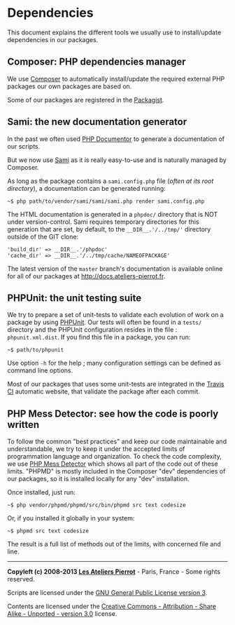 Dependencies
=============

This document explains the different tools we usually use to install/update dependencies in 
our packages.


Composer: PHP dependencies manager
----------------------------------

We use [Composer](http://getcomposer.org/) to automatically install/update the required 
external PHP packages our own packages are based on.

Some of our packages are registered in the [Packagist](http://packagist.org/packages/atelierspierrot/).


Sami: the new documentation generator
-------------------------------------

In the past we often used [PHP Documentor](http://www.phpdoc.org/) to generate a 
documentation of our scripts.

But we now use [Sami](http://github.com/fabpot/Sami) as it is really easy-to-use and is 
naturally managed by Composer.

As long as the package contains a `sami.config.php` file (*often at its root directory*), 
a documentation can be generated running:

    ~$ php path/to/vendor/sami/sami/sami.php render sami.config.php

The HTML documentation is generated in a `phpdoc/` directory that is NOT under version-control.
Sami requires temporary directories for this generation that are set, by default, to
the `__DIR__.'/../tmp/'` directory outside of the GIT clone:

    'build_dir' => __DIR__.'/phpdoc'
    'cache_dir' => __DIR__.'/../tmp/cache/NAMEOFPACKAGE'

The latest version of the `master` branch's documentation is available online for all of
our packages at <http://docs.ateliers-pierrot.fr>.


PHPUnit: the unit testing suite
-------------------------------

We try to prepare a set of unit-tests to validate each evolution of work on a package by
using [PHPUnit](http://github.com/sebastianbergmann/phpunit/). Our tests will often be
found in a `tests/` directory and the PHPUnit configuration resides in the file :
`phpunit.xml.dist`. If you find this file in a package, you can run:

    ~$ path/to/phpunit

Use option `-h` for the help ; many configuration settings can be defined as command
line options.

Most of our packages that uses some unit-tests are integrated in the 
[Travis CI](http://travis-ci.org/) automatic website, that validate the package after each
commit.


PHP Mess Detector: see how the code is poorly written
-----------------------------------------------------

To follow the common "best practices" and keep our code maintainable and understandable,
we try to keep it under the accepted limits of programmation language and organization.
To check the code complexity, we use [PHP Mess Detector](http://phpmd.org/) which shows
all part of the code out of these limits. "PHPMD" is mostly included in the Composer "dev"
dependencies of our packages, so it is installed locally for any "dev" installation.

Once installed, just run:

    ~$ php vendor/phpmd/phpmd/src/bin/phpmd src text codesize

Or, if you installed it globally in your system:

    ~$ phpmd src text codesize

The result is a full list of methods out of the limits, with concerned file and line.


----
**Copyleft (c) 2008-2013 [Les Ateliers Pierrot](http://www.ateliers-pierrot.fr/)** - Paris, France - Some rights reserved.

Scripts are licensed under the [GNU General Public License version 3](http://www.gnu.org/licenses/gpl.html).

Contents are licensed under the [Creative Commons - Attribution - Share Alike - Unported - version 3.0](http://creativecommons.org/licenses/by-sa/3.0/) license.
